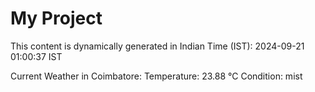 # My Project

This content is dynamically generated in Indian Time (IST): 2024-09-21 01:00:37 IST


Current Weather in Coimbatore:
Temperature: 23.88 °C
Condition: mist
